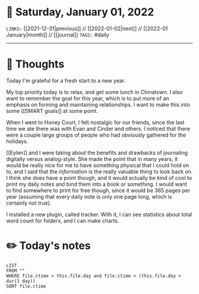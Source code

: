# 📅 Saturday, January 01, 2022
`LINKS:` [[2021-12-31|previous]] // [[2022-01-02|next]] // [[2022-01 January|month]] // [[journal]] 
`TAGS:` #daily

---
# 💭 Thoughts
Today I'm grateful for a fresh start to a new year. 

My top priority today is to relax, and get some lunch in Chinatown. I also want to remember the goal for this year, which is to put more of an emphasis on forming and maintaining relationships. I want to make this into some [[SMART goals]] at some point. 

When I went to Honey Court, I felt nostalgic for our friends, since the last time we ate there was with Evan and Cinder and others. I noticed that there were a couple large groups of people who had obviously gathered for the holidays. 

[[Eylen]] and I were taking about the benefits and drawbacks of journaling digitally versus analog-style. She made the point that in many years, it would be really nice for me to have something physical that I could hold on to, and I said that the *information* is the really valuable thing to look back on. I think she does have a point though, and it would actually be kind of cool to print my daily notes and bind them into a book or something. I would want to find somewhere to print for free though, since it would be 365 pages per year (assuming that every daily note is only one page long, which is certainly not true). 

I installed a new plugin, called tracker. With it, I can see statistics about total word count for folders, and I can make charts. 

# ✏️ Today's notes
```dataview
LIST 
FROM ""
WHERE file.ctime > this.file.day and file.ctime < (this.file.day + dur(1 day))
SORT file.ctime
```
